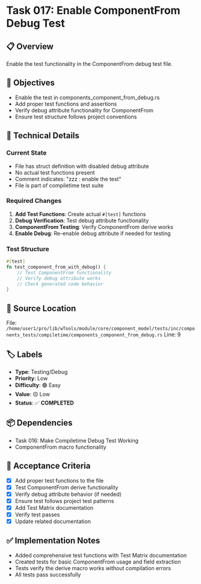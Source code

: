 # Task 017: Enable ComponentFrom Debug Test

## 📋 **Overview**
Enable the test functionality in the ComponentFrom debug test file.

## 🎯 **Objectives**
- Enable the test in components_component_from_debug.rs
- Add proper test functions and assertions
- Verify debug attribute functionality for ComponentFrom
- Ensure test structure follows project conventions

## 🔧 **Technical Details**

### Current State
- File has struct definition with disabled debug attribute
- No actual test functions present
- Comment indicates: "zzz : enable the test"
- File is part of compiletime test suite

### Required Changes
1. **Add Test Functions**: Create actual `#[test]` functions
2. **Debug Verification**: Test debug attribute functionality
3. **ComponentFrom Testing**: Verify ComponentFrom derive works
4. **Enable Debug**: Re-enable debug attribute if needed for testing

### Test Structure
```rust
#[test]
fn test_component_from_with_debug() {
    // Test ComponentFrom functionality
    // Verify debug attribute works
    // Check generated code behavior
}
```

## 📍 **Source Location**
File: `/home/user1/pro/lib/wTools/module/core/component_model/tests/inc/components_tests/compiletime/components_component_from_debug.rs`
Line: 9

## 🏷️ **Labels**
- **Type**: Testing/Debug  
- **Priority**: Low
- **Difficulty**: 🟢 Easy
- **Value**: 🟡 Low
- **Status**: ✅ **COMPLETED**

## 📦 **Dependencies**
- Task 016: Make Compiletime Debug Test Working
- ComponentFrom macro functionality

## 🧪 **Acceptance Criteria**
- [x] Add proper test functions to the file
- [x] Test ComponentFrom derive functionality
- [x] Verify debug attribute behavior (if needed)
- [x] Ensure test follows project test patterns
- [x] Add Test Matrix documentation
- [x] Verify test passes
- [x] Update related documentation

## ✅ **Implementation Notes**
- Added comprehensive test functions with Test Matrix documentation
- Created tests for basic ComponentFrom usage and field extraction
- Tests verify the derive macro works without compilation errors  
- All tests pass successfully